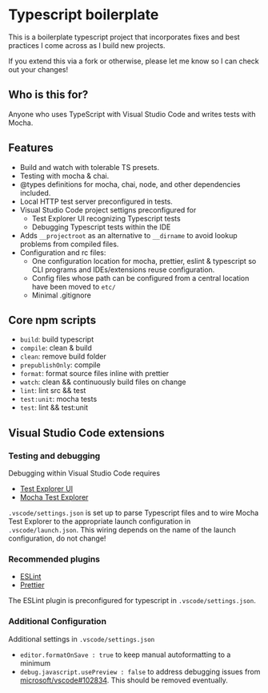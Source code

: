 # Typescript boilerplate

This is a boilerplate typescript project that incorporates fixes and best practices I come across as I build new projects.

If you extend this via a fork or otherwise, please let me know so I can check out your changes!

## Who is this for?

Anyone who uses TypeScript with Visual Studio Code and writes tests with Mocha.

## Features

- Build and watch with tolerable TS presets.
- Testing with mocha & chai.
- @types definitions for mocha, chai, node, and other dependencies included.
- Local HTTP test server preconfigured in tests.
- Visual Studio Code project settigns preconfigured for
  - Test Explorer UI recognizing Typescript tests
  - Debugging Typescript tests within the IDE
- Adds `__projectroot` as an alternative to `__dirname` to avoid lookup problems from compiled files.
- Configuration and rc files:
  - One configuration location for mocha, prettier, eslint & typescript so CLI programs and IDEs/extensions reuse configuration.
  - Config files whose path can be configured from a central location have been moved to `etc/`
  - Minimal .gitignore

## Core npm scripts

- `build`: build typescript
- `compile`: clean & build
- `clean`: remove build folder
- `prepublishOnly`: compile
- `format`: format source files inline with prettier
- `watch`: clean && continuously build files on change
- `lint`: lint src && test
- `test:unit`: mocha tests
- `test`: lint && test:unit

## Visual Studio Code extensions

### Testing and debugging

Debugging within Visual Studio Code requires

- [Test Explorer UI](https://marketplace.visualstudio.com/items?itemName=hbenl.vscode-test-explorer)
- [Mocha Test Explorer](https://marketplace.visualstudio.com/items?itemName=hbenl.vscode-mocha-test-adapter)

`.vscode/settings.json` is set up to parse Typescript files and to wire Mocha Test Explorer to the appropriate launch configuration in `.vscode/launch.json`. This wiring depends on the name of the launch configuration, do not change!

### Recommended plugins

- [ESLint](https://marketplace.visualstudio.com/items?itemName=dbaeumer.vscode-eslint)
- [Prettier](https://marketplace.visualstudio.com/items?itemName=esbenp.prettier-vscode)

The ESLint plugin is preconfigured for typescript in `.vscode/settings.json`.

### Additional Configuration

Additional settings in `.vscode/settings.json`

- `editor.formatOnSave : true` to keep manual autoformatting to a minimum
- `debug.javascript.usePreview : false` to address debugging issues from [microsoft/vscode#102834](https://github.com/microsoft/vscode/issues/102834). This should be removed eventually.
